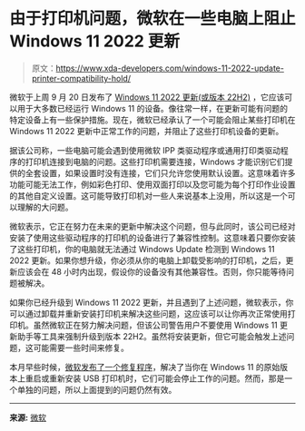 # 由于打印机问题，微软在一些电脑上阻止 Windows 11 2022 更新

> 原文：<https://www.xda-developers.com/windows-11-2022-update-printer-compatibility-hold/>

微软于上周 9 月 20 日发布了 [Windows 11 2022 更新(或版本 22H2)](https://www.xda-developers.com/windows-11-22h2/) ，它应该可以用于大多数已经运行 Windows 11 的设备。像往常一样，在更新可能有问题的特定设备上有一些保护措施。现在，微软已经承认了一个可能会阻止某些打印机在 Windows 11 2022 更新中正常工作的问题，并阻止了这些打印机设备的更新。

据该公司称，一些电脑可能会遇到使用微软 IPP 类驱动程序或通用打印类驱动程序的打印机连接到电脑的问题。这些打印机需要连接，Windows 才能识别它们提供的全套设置，如果设置时没有连接，它们只允许您使用默认设置。这意味着许多功能可能无法工作，例如彩色打印、使用双面打印以及您可能为每个打印作业设置的其他自定义设置。这可能导致打印机对一些人来说基本上没用，所以这是一个可以理解的大问题。

微软表示，它正在努力在未来的更新中解决这个问题，但与此同时，该公司已经对安装了使用这些驱动程序的打印机的设备进行了兼容性控制。这意味着只要你安装了这些打印机，你的电脑就无法通过 Windows Update 检测到 Windows 11 2022 更新。如果你想升级，你必须从你的电脑上卸载受影响的打印机，之后，更新应该会在 48 小时内出现，假设你的设备没有其他兼容性。否则，你只能等待问题被解决。

如果你已经升级到 Windows 11 2022 更新，并且遇到了上述问题，微软表示，你可以通过卸载并重新安装打印机来解决这些问题，这应该可以让你再次正常使用打印机。虽然微软正在努力解决问题，但该公司警告用户不要使用 Windows 11 更新助手等工具来强制升级到版本 22H2。虽然将安装更新，但它可能会触发上述问题，这可能需要一些时间来修复。

本月早些时候，[微软发布了一个修复程序](https://www.xda-developers.com/microsoft-releases-windows-11-build-22000-978-for-patch-tuesday/)，解决了当你在 Windows 11 的原始版本上重启或重新安装 USB 打印机时，它们可能会停止工作的问题。然而，那是一个单独的问题，所以上面提到的问题仍然有效。

* * *

**来源:** [微软](https://learn.microsoft.com/en-us/windows/release-health/status-windows-11-22h2)